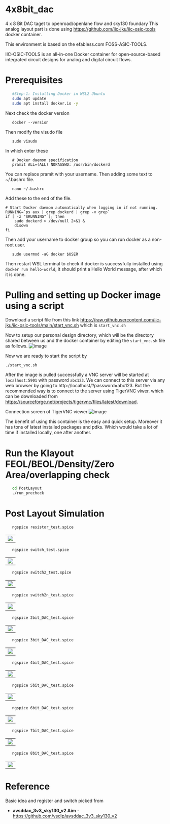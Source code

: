# 4x8bit_dac
4 x 8 Bit DAC taget to openroad/openlane flow and sky130 foundary
This analog layout part is done using https://github.com/iic-jku/iic-osic-tools docker container.

This environment is based on the efabless.com FOSS-ASIC-TOOLS.

IIC-OSIC-TOOLS is an all-in-one Docker container for open-source-based integrated circuit designs for analog and digital circuit flows.

# Prerequisites
```bash
   #Step-1: Installing Docker in WSL2 Ubuntu
   sudo apt update
   sudo apt install docker.io -y

```
Next check the docker version 
```
   docker --version
```
Then modify the visudo file
```
   sudo visudo
```
In which enter these 
```
   # Docker daemon specification
   pramit ALL=(ALL) NOPASSWD: /usr/bin/dockerd
```
You can replace pramit with your username.
Then adding some text to ~/.bashrc file.
```
   nano ~/.bashrc
```
Add these to the end of the file.
```
# Start Docker daemon automatically when logging in if not running.
RUNNING=`ps aux | grep dockerd | grep -v grep`
if [ -z "$RUNNING" ]; then
    sudo dockerd > /dev/null 2>&1 &
    disown
fi
```
Then add your username to docker group so you can run docker as a non-root user.
```
   sudo usermod -aG docker $USER
```
Then restart WSL terminal to check if docker is successfully installed using ``docker run hello-world``, it should print a Hello World message, after which it is done.

# Pulling and setting up Docker image using a script
Download a script file from this link https://raw.githubusercontent.com/iic-jku/iic-osic-tools/main/start_vnc.sh which is ``start_vnc.sh``

Now to setup our personal design directory, which will be the directory shared between us and the docker container by editing the ``start_vnc.sh`` file as follows.
![image](https://github.com/pramitpal/8bit_dac/assets/41202066/465a61ab-4817-4309-8c28-84b9055796bc)

Now we are ready to start the script by 
```
./start_vnc.sh
```
After the image is pulled successfully a VNC server will be started at ``localhost:5901`` with password ``abc123``.
We can connect to this server via any web browser by going to http://localhost/?password=abc123.
But the recommended way is to connect to the server using TigerVNC viwer.
which can be downloaded from https://sourceforge.net/projects/tigervnc/files/latest/download.

Connection screen of TigerVNC viewer 
![image](https://github.com/pramitpal/8bit_dac/assets/41202066/d36cb5ab-0c4d-478b-b61b-0a977eeb7c1f)

The benefit of using this container is the easy and quick setup. Moreover it has tons of latest installed packages and pdks. Which would take a lot of time if installed locally, one after another.


# Run the Klayout FEOL/BEOL/Density/Zero Area/overlapping check
```bash
   cd PostLayout
   ./run_precheck
```

# Post Layout Simulation
```bash
   ngspice resistor_test.spice
```
   <table> <tr> <td  align="center"><img src="./docs/source/_static/resistor.png" ></td> </tr> </table>

```bash
   ngspice switch_test.spice
```
   <table> <tr> <td  align="center"><img src="./docs/source/_static/switch.png" ></td> </tr> </table>

```bash
   ngspice switch2_test.spice
```
   <table> <tr> <td  align="center"><img src="./docs/source/_static/switch2.png" ></td> </tr> </table>


```bash
   ngspice switch2n_test.spice
```
   <table> <tr> <td  align="center"><img src="./docs/source/_static/switch2n.png" ></td> </tr> </table>

```bash
   ngspice 2bit_DAC_test.spice 
```
   <table> <tr> <td  align="center"><img src="./docs/source/_static/2bit_DAC.png" ></td> </tr> </table>

```bash
   ngspice 3bit_DAC_test.spice 
```
   <table> <tr> <td  align="center"><img src="./docs/source/_static/3bit_DAC.png" ></td> </tr> </table>

```bash
   ngspice 4bit_DAC_test.spice 
```
   <table> <tr> <td  align="center"><img src="./docs/source/_static/4bit_DAC.png" ></td> </tr> </table>

```bash
   ngspice 5bit_DAC_test.spice 
```
   <table> <tr> <td  align="center"><img src="./docs/source/_static/5bit_DAC.png" ></td> </tr> </table>

```bash
   ngspice 6bit_DAC_test.spice 
```
   <table> <tr> <td  align="center"><img src="./docs/source/_static/6bit_DAC.png" ></td> </tr> </table>

```bash
   ngspice 7bit_DAC_test.spice 
```
   <table> <tr> <td  align="center"><img src="./docs/source/_static/7bit_DAC.png" ></td> </tr> </table>

```bash
   ngspice 8bit_DAC_test.spice 
```
   <table> <tr> <td  align="center"><img src="./docs/source/_static/8bit_DAC.png" ></td> </tr> </table>

# Reference
Basic idea and register and switch picked from 
* **avsddac_3v3_sky130_v2 Aim** - https://github.com/vsdip/avsddac_3v3_sky130_v2
